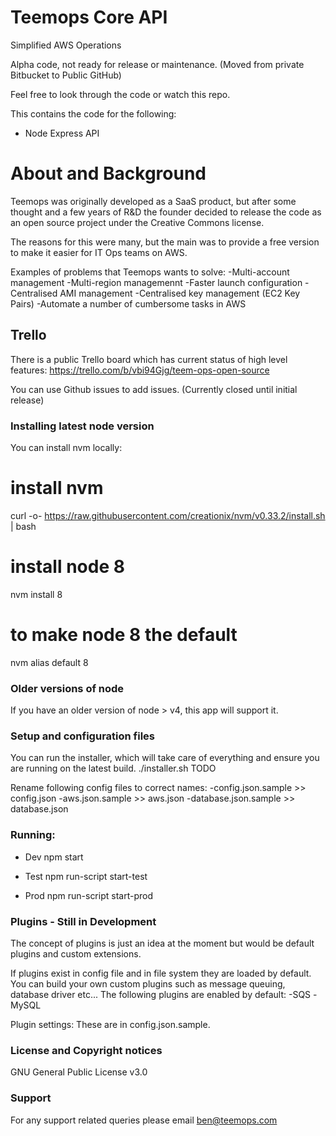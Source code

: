 # Teemops Core API #
Simplified AWS Operations

Alpha code, not ready for release or maintenance.
(Moved from private Bitbucket to Public GitHub)

Feel free to look through the code or watch this repo.

This contains the code for the following:
- Node Express API

# About and Background #
Teemops was originally developed as a SaaS product, but after some thought and a few years of R&D the founder decided to 
release the code as an open source project under the Creative Commons license.

The reasons for this were many, but the main was to provide a free version to make it easier for IT Ops teams on AWS.

Examples of problems that Teemops wants to solve:
-Multi-account management
-Multi-region managemennt
-Faster launch configuration
-Centralised AMI management
-Centralised key management (EC2 Key Pairs)
-Automate a number of cumbersome tasks in AWS

## Trello 

There is a public Trello board which has current status of high level features:
https://trello.com/b/vbi94Gjg/teem-ops-open-source

You can use Github issues to add issues. (Currently closed until initial release)

### Installing latest node version ###

You can install nvm locally:
# install nvm
curl -o- https://raw.githubusercontent.com/creationix/nvm/v0.33.2/install.sh | bash

# install node 8
nvm install 8

# to make node 8 the default
nvm alias default 8

### Older versions of node

If you have an older version of node > v4, this app will support it. 

### Setup and configuration files
You can run the installer, which will take care of everything and ensure you are running on the latest build.
 ./installer.sh
TODO

Rename following config files to correct names:
-config.json.sample >> config.json
-aws.json.sample >> aws.json
-database.json.sample >> database.json

### Running:
* Dev
npm start

* Test
npm run-script start-test

* Prod
npm run-script start-prod

### Plugins - Still in Development
The concept of plugins is just an idea at the moment but would be default plugins and custom extensions.

If plugins exist in config file and in file system they are loaded by default. You can build your own custom plugins such as message queuing, database driver etc...
The following plugins are enabled by default:
-SQS
-MySQL

Plugin settings:
These are in config.json.sample.

### License and Copyright notices
GNU General Public License v3.0

### Support
For any support related queries please email ben@teemops.com